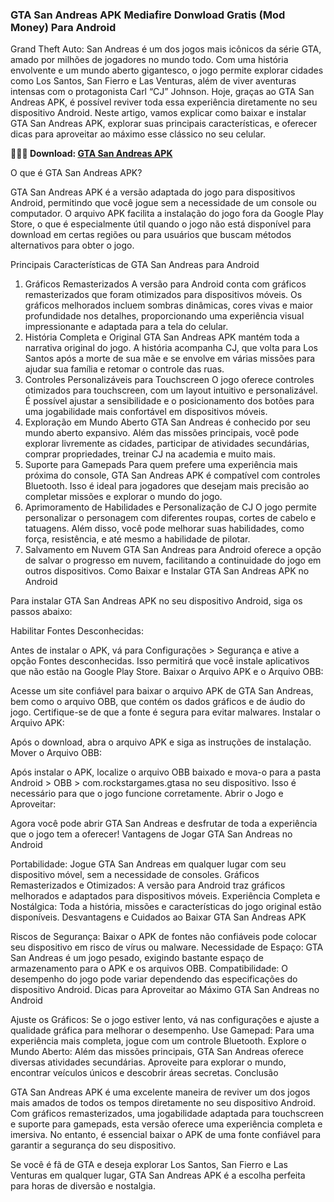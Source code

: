 ### GTA San Andreas APK Mediafire Donwload Gratis (Mod Money) Para Android
Grand Theft Auto: San Andreas é um dos jogos mais icônicos da série GTA, amado por milhões de jogadores no mundo todo. Com uma história envolvente e um mundo aberto gigantesco, o jogo permite explorar cidades como Los Santos, San Fierro e Las Venturas, além de viver aventuras intensas com o protagonista Carl “CJ” Johnson. Hoje, graças ao GTA San Andreas APK, é possível reviver toda essa experiência diretamente no seu dispositivo Android. Neste artigo, vamos explicar como baixar e instalar GTA San Andreas APK, explorar suas principais características, e oferecer dicas para aproveitar ao máximo esse clássico no seu celular.

**🌈👩‍💻 Download: [GTA San Andreas APK](https://gta-san-andreas.modilimitado.io)**

O que é GTA San Andreas APK?

GTA San Andreas APK é a versão adaptada do jogo para dispositivos Android, permitindo que você jogue sem a necessidade de um console ou computador. O arquivo APK facilita a instalação do jogo fora da Google Play Store, o que é especialmente útil quando o jogo não está disponível para download em certas regiões ou para usuários que buscam métodos alternativos para obter o jogo.

Principais Características de GTA San Andreas para Android

1. Gráficos Remasterizados
A versão para Android conta com gráficos remasterizados que foram otimizados para dispositivos móveis. Os gráficos melhorados incluem sombras dinâmicas, cores vivas e maior profundidade nos detalhes, proporcionando uma experiência visual impressionante e adaptada para a tela do celular.
2. História Completa e Original
GTA San Andreas APK mantém toda a narrativa original do jogo. A história acompanha CJ, que volta para Los Santos após a morte de sua mãe e se envolve em várias missões para ajudar sua família e retomar o controle das ruas.
3. Controles Personalizáveis para Touchscreen
O jogo oferece controles otimizados para touchscreen, com um layout intuitivo e personalizável. É possível ajustar a sensibilidade e o posicionamento dos botões para uma jogabilidade mais confortável em dispositivos móveis.
4. Exploração em Mundo Aberto
GTA San Andreas é conhecido por seu mundo aberto expansivo. Além das missões principais, você pode explorar livremente as cidades, participar de atividades secundárias, comprar propriedades, treinar CJ na academia e muito mais.
5. Suporte para Gamepads
Para quem prefere uma experiência mais próxima do console, GTA San Andreas APK é compatível com controles Bluetooth. Isso é ideal para jogadores que desejam mais precisão ao completar missões e explorar o mundo do jogo.
6. Aprimoramento de Habilidades e Personalização de CJ
O jogo permite personalizar o personagem com diferentes roupas, cortes de cabelo e tatuagens. Além disso, você pode melhorar suas habilidades, como força, resistência, e até mesmo a habilidade de pilotar.
7. Salvamento em Nuvem
GTA San Andreas para Android oferece a opção de salvar o progresso em nuvem, facilitando a continuidade do jogo em outros dispositivos.
Como Baixar e Instalar GTA San Andreas APK no Android

Para instalar GTA San Andreas APK no seu dispositivo Android, siga os passos abaixo:

Habilitar Fontes Desconhecidas:

Antes de instalar o APK, vá para Configurações > Segurança e ative a opção Fontes desconhecidas. Isso permitirá que você instale aplicativos que não estão na Google Play Store.
Baixar o Arquivo APK e o Arquivo OBB:

Acesse um site confiável para baixar o arquivo APK de GTA San Andreas, bem como o arquivo OBB, que contém os dados gráficos e de áudio do jogo. Certifique-se de que a fonte é segura para evitar malwares.
Instalar o Arquivo APK:

Após o download, abra o arquivo APK e siga as instruções de instalação.
Mover o Arquivo OBB:

Após instalar o APK, localize o arquivo OBB baixado e mova-o para a pasta Android > OBB > com.rockstargames.gtasa no seu dispositivo. Isso é necessário para que o jogo funcione corretamente.
Abrir o Jogo e Aproveitar:

Agora você pode abrir GTA San Andreas e desfrutar de toda a experiência que o jogo tem a oferecer!
Vantagens de Jogar GTA San Andreas no Android

Portabilidade: Jogue GTA San Andreas em qualquer lugar com seu dispositivo móvel, sem a necessidade de consoles.
Gráficos Remasterizados e Otimizados: A versão para Android traz gráficos melhorados e adaptados para dispositivos móveis.
Experiência Completa e Nostálgica: Toda a história, missões e características do jogo original estão disponíveis.
Desvantagens e Cuidados ao Baixar GTA San Andreas APK

Riscos de Segurança: Baixar o APK de fontes não confiáveis pode colocar seu dispositivo em risco de vírus ou malware.
Necessidade de Espaço: GTA San Andreas é um jogo pesado, exigindo bastante espaço de armazenamento para o APK e os arquivos OBB.
Compatibilidade: O desempenho do jogo pode variar dependendo das especificações do dispositivo Android.
Dicas para Aproveitar ao Máximo GTA San Andreas no Android

Ajuste os Gráficos: Se o jogo estiver lento, vá nas configurações e ajuste a qualidade gráfica para melhorar o desempenho.
Use Gamepad: Para uma experiência mais completa, jogue com um controle Bluetooth.
Explore o Mundo Aberto: Além das missões principais, GTA San Andreas oferece diversas atividades secundárias. Aproveite para explorar o mundo, encontrar veículos únicos e descobrir áreas secretas.
Conclusão

GTA San Andreas APK é uma excelente maneira de reviver um dos jogos mais amados de todos os tempos diretamente no seu dispositivo Android. Com gráficos remasterizados, uma jogabilidade adaptada para touchscreen e suporte para gamepads, esta versão oferece uma experiência completa e imersiva. No entanto, é essencial baixar o APK de uma fonte confiável para garantir a segurança do seu dispositivo.

Se você é fã de GTA e deseja explorar Los Santos, San Fierro e Las Venturas em qualquer lugar, GTA San Andreas APK é a escolha perfeita para horas de diversão e nostalgia.


